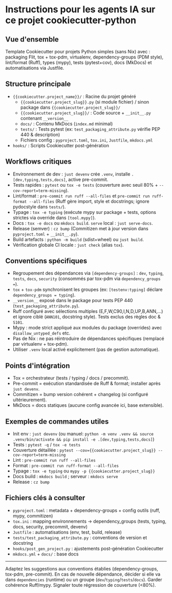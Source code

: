# Instructions pour les agents IA sur ce projet cookiecutter-python

## Vue d'ensemble
Template Cookiecutter pour projets Python simples (sans Nix) avec : packaging Flit, tox + tox-pdm, virtualenv, dependency-groups (PDM style), lint/format (Ruff), types (mypy), tests (pytest+cov), docs (MkDocs) et automatisations via Justfile.

## Structure principale
- `{{cookiecutter.project_name}}/` : Racine du projet généré
  - `{{cookiecutter.project_slug}}.py` (si module fichier) / sinon package dans `{{cookiecutter.project_slug}}/`
  - `{{cookiecutter.project_slug}}/` : Code source + `__init__.py` contenant `__version__`
  - `docs/` : Contenu MkDocs (`index.md` minimal)
  - `tests/` : Tests pytest (ex: `test_packaging_attribute.py` vérifie PEP 440 & description)
  - Fichiers config : `pyproject.toml`, `tox.ini`, `Justfile`, `mkdocs.yml`
- `hooks/` : Scripts Cookiecutter post-génération

## Workflows critiques
- Environnement de dev : `just devenv` crée `.venv`, installe `.[dev,typing,tests,docs]`, active pre-commit.
- Tests rapides : `pytest` ou `tox -e tests` (couverture avec seuil 80% + `--cov-report=term-missing`).
- Lint/format : `pre-commit run ruff --all-files` et `pre-commit run ruff-format --all-files` (Ruff gère import, style et docstrings; ignore pydocstyle dans `tests/`).
- Typage : `tox -e typing` (exécute mypy sur package + tests, options strictes via override dans `[tool.mypy]`).
- Docs : `tox -e docs` ou `mkdocs build`. `serve` local : `just serve-docs`.
- Release (semver) : `cz bump` (Commitizen met à jour version dans `pyproject.toml` + `__init__.py`).
- Build artefacts : `python -m build` (sdist+wheel) ou `just build`.
- Vérification globale CI locale : `just check` (alias `tox`).

## Conventions spécifiques
- Regroupement des dépendances via `[dependency-groups]` : `dev`, `typing`, `tests`, `docs`, `security` (consommés par tox-pdm via `dependency_groups =`).
- `tox` + `tox-pdm` synchronisent les groupes (ex: `[testenv:typing]` déclare `dependency_groups = typing`).
- `__version__` exposé dans le package pour tests PEP 440 (`test_packaging_attribute.py`).
- Ruff configuré avec sélections multiples (E,F,W,C90,I,N,D,UP,B,ANN,...) et ignore ciblé (`ANN101`, docstring style). Tests exclus des règles doc & `S101`.
- Mypy : mode strict appliqué aux modules du package (overrides) avec `disallow_untyped_defs` etc.
- Pas de Nix : ne pas réintroduire de dépendances spécifiques (remplacé par virtualenv + tox-pdm).
- Utiliser `.venv` local activé explicitement (pas de gestion automatique).

## Points d'intégration
- Tox = orchestrateur (tests / typing / docs / precommit).
- Pre-commit = exécution standardisée de Ruff & format; installer après `just devenv`.
- Commitizen = bump version cohérent + changelog (si configuré ultérieurement).
- MkDocs = docs statiques (aucune config avancée ici, base extensible).

## Exemples de commandes utiles
- Init env : `just devenv` (ou manuel: `python -m venv .venv && source .venv/bin/activate && pip install -e .[dev,typing,tests,docs]`)
- Tests : `pytest -q` / `tox -e tests`
- Couverture détaillée : `pytest --cov={{cookiecutter.project_slug}} --cov-report=term-missing`
- Lint : `pre-commit run ruff --all-files`
- Format : `pre-commit run ruff-format --all-files`
- Typage : `tox -e typing` ou `mypy -p {{cookiecutter.project_slug}}`
- Docs build : `mkdocs build` ; serveur : `mkdocs serve`
- Release : `cz bump`

## Fichiers clés à consulter
- `pyproject.toml` : metadata + dependency-groups + config outils (ruff, mypy, commitizen)
- `tox.ini` : mapping environnements -> dependency_groups (tests, typing, docs, security, precommit, devenv)
- `Justfile` : automatisations (env, test, build, release)
- `tests/test_packaging_attribute.py` : conventions de version et docstring
- `hooks/post_gen_project.py` : ajustements post-génération Cookiecutter
- `mkdocs.yml` + `docs/` : base docs

---

Adaptez les suggestions aux conventions établies (dependency-groups, tox-pdm, pre-commit). En cas de nouvelle dépendance, décider si elle va dans `dependencies` (runtime) ou un groupe (`dev`/`typing`/`tests`/`docs`). Garder cohérence Ruff/mypy. Signaler toute régression de couverture (<80%).

